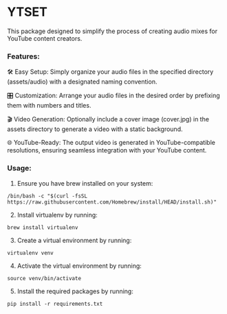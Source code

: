 # YTSET

This package designed to simplify the process of creating audio mixes for YouTube content creators.

### Features:

🛠️ Easy Setup: Simply organize your audio files in the specified directory (assets/audio) with a designated naming convention.

🎛️ Customization: Arrange your audio files in the desired order by prefixing them with numbers and titles.

🎬 Video Generation: Optionally include a cover image (cover.jpg) in the assets directory to generate a video with a static background.

🌐 YouTube-Ready: The output video is generated in YouTube-compatible resolutions, ensuring seamless integration with your YouTube content.

### Usage:

1. Ensure you have brew installed on your system:

```
/bin/bash -c "$(curl -fsSL https://raw.githubusercontent.com/Homebrew/install/HEAD/install.sh)"
```

2. Install virtualenv by running:

```
brew install virtualenv
```

3. Create a virtual environment by running:

```
virtualenv venv
```

4. Activate the virtual environment by running:

```
source venv/bin/activate
```

5. Install the required packages by running:

```
pip install -r requirements.txt
```
